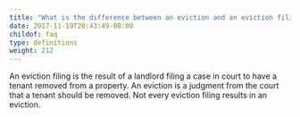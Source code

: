 ```yaml
---
title: "What is the difference between an eviction and an eviction filing?"
date: 2017-11-19T20:43:49-08:00
childof: faq
type: definitions
weight: 212
---
```

An eviction filing is the result of a landlord filing a case in court to have a tenant removed from a property. An eviction is a judgment from the court that a tenant should be removed. Not every eviction filing results in an eviction. 
